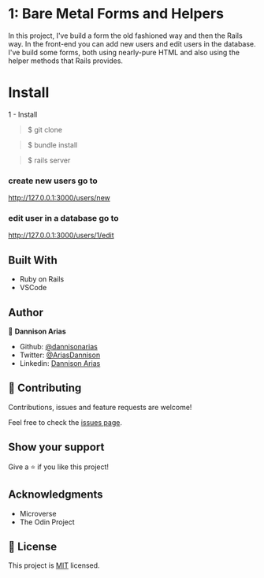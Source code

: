 # 1: Bare Metal Forms and Helpers
In this project, I've build a form the old fashioned way and then the Rails way.
In the front-end you can add new users and edit users in the database.
I've build some forms, both using nearly-pure HTML and also using the helper methods that Rails provides. 

# Install
1 - Install 

> $ git clone <respositoryURL>

> $ bundle install

> $ rails server
### create new users go to
http://127.0.0.1:3000/users/new 
### edit user in a database go to
http://127.0.0.1:3000/users/1/edit


## Built With

- Ruby on Rails
- VSCode

## Author

👤 **Dannison Arias**

- Github: [@dannisonarias](https://github.com/dannisonarias)
- Twitter: [@AriasDannison](https://twitter.com/AriasDannison)
- Linkedin: [Dannison Arias](https://www.linkedin.com/in/dannison-arias-777919190/)

## 🤝 Contributing

Contributions, issues and feature requests are welcome!

Feel free to check the [issues page](issues/).

## Show your support

Give a ⭐️ if you like this project!

## Acknowledgments

- Microverse
- The Odin Project

## 📝 License

This project is [MIT](./license.md) licensed.